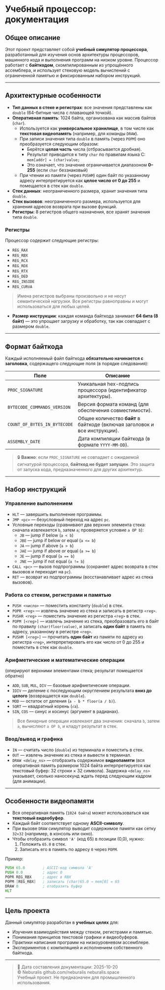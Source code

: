 # Учебный процессор: документация

## Общее описание

Этот проект представляет собой **учебный симулятор процессора**, разработанный для изучения основ архитектуры процессоров, машинного кода и выполнения программ на низком уровне. Процессор работает с **байткодом**, скомпилированным из упрощённого ассемблера, и использует стековую модель вычислений с ограниченной памятью и фиксированным набором инструкций.

---

## Архитектурные особенности

- **Тип данных в стеке и регистрах**: все значения представлены как `double` (64-битные числа с плавающей точкой).
- **Оперативная память**: 1024 байта, организована как массив байтов (`char`).
  - Используется как **универсальное хранилище**, в том числе как **текстовая видеопамять** (например, для команды `DRAW`).
  - При записи значения типа `double` в память (через `POPM`) оно преобразуется следующим образом:
    - Берётся **целая часть** числа (отбрасывается дробная).
    - Результат приводится к типу `char` по правилам языка C:
      `mem[addr] = (char)value;`
    - Это означает, что значение ограничивается диапазоном **0–255** (если `char` беззнаковый)
  - При чтении из памяти (через `PUSHM`) один байт по указанному адресу интерпретируется как **целое число от 0 до 255** и помещается в стек как `double`.
- **Стек данных**: неограниченного размера, хранит значения типа `double`.
- **Стек вызовов**: неограниченного размера, используется для хранения адресов возврата при вызове функций.
- **Регистры**: 8 регистров общего назначения, все хранят значения типа `double`.

### Регистры

Процессор содержит следующие регистры:

- `REG_RAX`
- `REG_RBX`
- `REG_RCX`
- `REG_RDX`
- `REG_RTX`
- `REG_DED`
- `REG_INSIDE`
- `REG_CURVA`

> Имена регистров выбраны произвольно и не несут семантической нагрузки. Все регистры равноправны и могут использоваться для любых целей.

- **Размер инструкции**: каждая команда байткода занимает **64 бита (8 байт)** — это упрощает загрузку и обработку, так как совпадает с размером `double`.

---

## Формат байткода

Каждый исполняемый файл байткода **обязательно начинается с заголовка**, содержащего следующие поля (в порядке следования):

| Поле | Описание |
|------|----------|
| `PROC_SIGNATURE` | Уникальная hex-подпись процессора (идентификатор архитектуры). |
| `BYTECODE_COMMANDS_VERSION` | Версия формата команд (для обеспечения совместимости). |
| `COUNT_OF_BYTES_IN_BYTECODE` | Общее количество **байт** в байткоде (включая заголовок и все инструкции). |
| `ASSEMBLY_DATE` | Дата компиляции байткода (в формате `YYYY-MM-DD`). |

> 🔒 **Важно**: если `PROC_SIGNATURE` не совпадает с ожидаемой сигнатурой процессора, **байткод не будет запущен**. Это защита от запуска кода, предназначенного для других архитектур.

---

## Набор инструкций

### Управление выполнением
- `HLT` — завершить выполнение программы.
- `JMP <pc>` — безусловный переход на адрес `pc`.
- Условные переходы (сравнивают два верхних элемента стека: сначала извлекается `b`, затем `a`; проверяется условие `a OP b`):
  - `JB` — jump if below (`a < b`)
  - `JBE` — jump if below or equal (`a <= b`)
  - `JA` — jump if above (`a > b`)
  - `JAE` — jump if above or equal (`a >= b`)
  - `JE` — jump if equal (`a == b`)
  - `JNE` — jump if not equal (`a != b`)
- `CALL <pc>` — вызов подпрограммы (сохраняет адрес возврата в стек вызовов и переходит на `pc`).
- `RET` — возврат из подпрограммы (восстанавливает адрес из стека вызовов).

### Работа со стеком, регистрами и памятью
- `PUSH <число>` — поместить константу (`double`) в стек.
- `POPR <reg>` — извлечь значение из стека и записать в регистр `<reg>`.
- `PUSHR <reg>` — поместить значение из регистра `<reg>` в стек.
- `POPM [<reg>]` — извлечь значение из стека, преобразовать его в байт по правилу `(char)floor(value)`, и записать **один байт** в память по адресу, указанному в регистре `<reg>`.
- `PUSHM [<reg>]` — прочитать **один байт** из памяти по адресу из регистра `<reg>`, интерпретировать его как число от 0 до 255 и поместить в стек как `double`.

### Арифметические и математические операции
(оперируют верхними элементами стека; результат помещается обратно)

- `ADD`, `SUB`, `MUL`, `DIV` — базовые арифметические операции.
- `IDIV` — деление с последующим округлением результата **вниз до целого** (возвращается как `double`).
- `MOD` — остаток от деления (`a - b * floor(a / b)`).
- `SQRT` — квадратный корень (`√a`).
- `SIN`, `COS` — синус и косинус (аргумент в радианах).

> Все бинарные операции извлекают два значения: сначала `b`, затем `a`, вычисляют `a OP b`, и кладут результат в стек.

### Ввод/вывод и графика
- `IN` — считать число (`double`) из терминала и поместить в стек.
- `OUT` — извлечь значение из стека и вывести в терминал.
- `DRAW <delay_ns>` — отобразить содержимое **видеопамяти** (вся оперативная память размером 1024 байта интерпретируется как текстовый буфер: 32 строки × 32 символа).
  Задержка `<delay_ns>` указывает, сколько наносекунд ждать перед следующим кадром (для анимации).

---

## Особенности видеопамяти

- Вся оперативная память (`1024 байта`) может использоваться как **текстовый видеобуфер**.
- Каждый байт соответствует одному **ASCII-символу**.
- При вызове `DRAW` симулятор выводит содержимое памяти как сетку `32×32` (например, в консоль или окно).
- Чтобы отобразить символ `'A'` (код 65) в позиции (0,0), нужно:
  1. Положить `65.0` в стек.
  2. Записать его в память по адресу `0` через `POPM`.

Пример:
```asm
PUSH 65.0        ; ASCII-код символа 'A'
PUSH 0.0         ; адрес 0
POPR REG_RBX     ; адрес в RBX
POPM [REG_RBX]   ; записать (char)65.0 → mem[0] = 65
DRAW 0           ; отобразить буфер
HLT
```

---

## Цель проекта

Данный симулятор разработан в **учебных целях** для:
- Изучения взаимодействия между стеком, регистрами и памятью.
- Понимания принципов текстовой графики и видеобуферов.
- Практики написания программ на низкоуровневом ассемблере.
- Экспериментов с компиляцией и исполнением собственного байткода.

---

> 📅 Дата составления документации: 2025-10-20 \
> © Neburalis github.com/neburalis neburalis.space \
> Учебный проект. Не предназначен для промышленного использования.